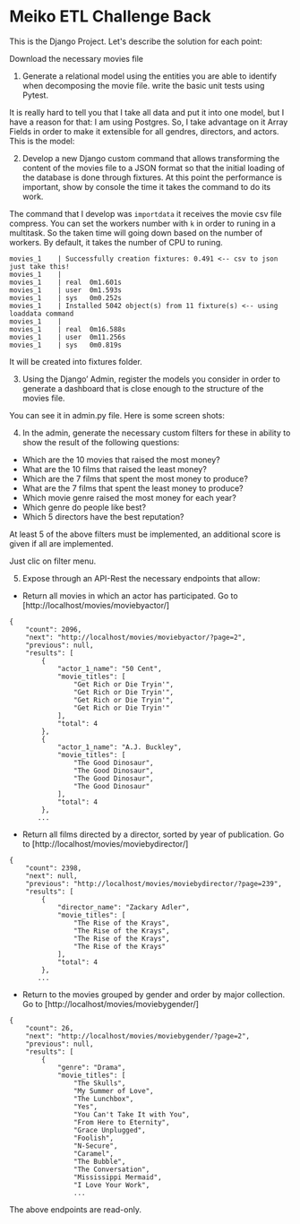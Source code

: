 # Meiko ETL Challenge Back

This is the Django Project. Let's describe the solution for each point:

Download the necessary movies file

1. Generate a relational model using the entities you are able to identify when decomposing the movie file. write the basic unit tests using Pytest.

It is really hard to tell you that I take all data and put it into one model, but I have a reason for that: I am using Postgres. So, I take advantage on it Array Fields in order to make it extensible for all gendres, directors, and actors. This is the model:


2. Develop a new Django custom command that allows transforming the content of the movies file to a JSON format so that the initial loading of the database is done through fixtures. At this point the performance is important, show by console the time it takes the command to do its work.

The command that I develop was `importdata` it receives the movie csv file compress. You can set the workers number with `k` in order to runing in a multitask. So the taken time will going down based on the number of workers. By default, it takes the number of CPU to runing.

```
movies_1    | Successfully creation fixtures: 0.491 <-- csv to json just take this!
movies_1    | 
movies_1    | real	0m1.601s
movies_1    | user	0m1.593s
movies_1    | sys	0m0.252s
movies_1    | Installed 5042 object(s) from 11 fixture(s) <-- using loaddata command
movies_1    | 
movies_1    | real	0m16.588s
movies_1    | user	0m11.256s
movies_1    | sys	0m0.819s
```
It will be created into fixtures folder.

3. Using the Django’ Admin, register the models you consider in order to generate a dashboard that is close enough to the structure of the movies file.

You can see it in admin.py file. Here is some screen shots:

4. In the admin, generate the necessary custom filters for these in ability to show the result of the following questions:

- Which are the 10 movies that raised the most money?
- What are the 10 films that raised the least money?
- Which are the 7 films that spent the most money to produce?
- What are the 7 films that spent the least money to produce?
- Which movie genre raised the most money for each year?
- Which genre do people like best?
- Which 5 directors have the best reputation?

At least 5 of the above filters must be implemented, an additional score is given if all are implemented.

Just clic on filter menu.

5. Expose through an API-Rest the necessary endpoints that allow:

- Return all movies in which an actor has participated. Go to [http://localhost/movies/moviebyactor/]
```
{
    "count": 2096,
    "next": "http://localhost/movies/moviebyactor/?page=2",
    "previous": null,
    "results": [
        {
            "actor_1_name": "50 Cent",
            "movie_titles": [
                "Get Rich or Die Tryin'",
                "Get Rich or Die Tryin'",
                "Get Rich or Die Tryin'",
                "Get Rich or Die Tryin'"
            ],
            "total": 4
        },
        {
            "actor_1_name": "A.J. Buckley",
            "movie_titles": [
                "The Good Dinosaur",
                "The Good Dinosaur",
                "The Good Dinosaur",
                "The Good Dinosaur"
            ],
            "total": 4
        },
       ...
```
- Return all films directed by a director, sorted by year of publication. Go to [http://localhost/movies/moviebydirector/]
```
{
    "count": 2398,
    "next": null,
    "previous": "http://localhost/movies/moviebydirector/?page=239",
    "results": [
        {
            "director_name": "Zackary Adler",
            "movie_titles": [
                "The Rise of the Krays",
                "The Rise of the Krays",
                "The Rise of the Krays",
                "The Rise of the Krays"
            ],
            "total": 4
        },
       ...
```
- Return to the movies grouped by gender and order by major collection. Go to [http://localhost/movies/moviebygender/]
```
{
    "count": 26,
    "next": "http://localhost/movies/moviebygender/?page=2",
    "previous": null,
    "results": [
        {
            "genre": "Drama",
            "movie_titles": [
                "The Skulls",
                "My Summer of Love",
                "The Lunchbox",
                "Yes",
                "You Can't Take It with You",
                "From Here to Eternity",
                "Grace Unplugged",
                "Foolish",
                "N-Secure",
                "Caramel",
                "The Bubble",
                "The Conversation",
                "Mississippi Mermaid",
                "I Love Your Work",
                ...
```

The above endpoints are read-only.


